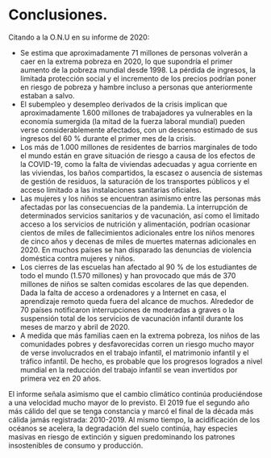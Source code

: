 # Conclusiones.
Citando a la O.N.U en su informe de 2020:
* Se estima que aproximadamente 71 millones de personas volverán a caer en la extrema pobreza en 2020, lo que supondría el primer aumento de la pobreza mundial desde 1998. La pérdida de ingresos, la limitada protección social y el incremento de los precios podrían poner en riesgo de pobreza y hambre incluso a personas que anteriormente estaban a salvo.
* El subempleo y desempleo derivados de la crisis implican que aproximadamente 1.600 millones de trabajadores ya vulnerables en la economía sumergida (la mitad de la fuerza laboral mundial) pueden verse considerablemente afectados, con un descenso estimado de sus ingresos del 60 % durante el primer mes de la crisis.
* Los más de 1.000 millones de residentes de barrios marginales de todo el mundo están en grave situación de riesgo a causa de los efectos de la COVID-19, como la falta de viviendas adecuadas y agua corriente en las viviendas, los baños compartidos, la escasez o ausencia de sistemas de gestión de residuos, la saturación de los transportes públicos y el acceso limitado a las instalaciones sanitarias oficiales.
* Las mujeres y los niños se encuentran asimismo entre las personas más afectadas por las consecuencias de la pandemia. La interrupción de determinados servicios sanitarios y de vacunación, así como el limitado acceso a los servicios de nutrición y alimentación, podrían ocasionar cientos de miles de fallecimientos adicionales entre los niños menores de cinco años y decenas de miles de muertes maternas adicionales en 2020. En muchos países se han disparado las denuncias de violencia doméstica contra mujeres y niños.
* Los cierres de las escuelas han afectado al 90 % de los estudiantes de todo el mundo (1.570 millones) y han provocado que más de 370 millones de niños se salten comidas escolares de las que dependen. Dada la falta de acceso a ordenadores y a Internet en casa, el aprendizaje remoto queda fuera del alcance de muchos. Alrededor de 70 países notificaron interrupciones de moderadas a graves o la suspensión total de los servicios de vacunación infantil durante los meses de marzo y abril de 2020.
* A medida que más familias caen en la extrema pobreza, los niños de las comunidades pobres y desfavorecidas corren un riesgo mucho mayor de verse involucrados en el trabajo infantil, el matrimonio infantil y el tráfico infantil. De hecho, es probable que los progresos logrados a nivel mundial en la reducción del trabajo infantil se vean invertidos por primera vez en 20 años.

El informe señala asimismo que el cambio climático continúa produciéndose a una velocidad mucho mayor de lo previsto. El 2019 fue el segundo año más cálido del que se tenga constancia y marcó el final de la década más cálida jamás registrada: 2010-2019. Al mismo tiempo, la acidificación de los océanos se acelera, la degradación del suelo continúa, hay especies masivas en riesgo de extinción y siguen predominando los patrones insostenibles de consumo y producción.
